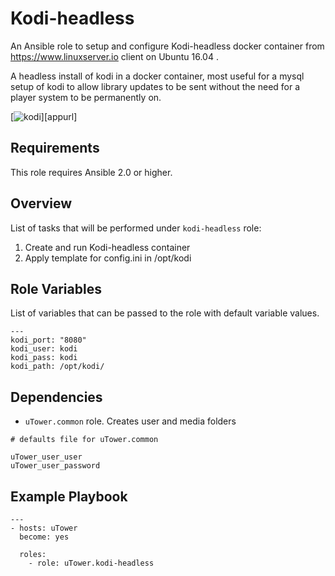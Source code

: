 Kodi-headless
============
An Ansible role to setup and configure Kodi-headless docker container from https://www.linuxserver.io client on Ubuntu 16.04 .

A headless install of kodi in a docker container, most useful for a mysql setup of kodi to allow library updates to be sent without the need for a player system to be permanently on.

[![kodi](https://raw.githubusercontent.com/linuxserver/docker-templates/master/linuxserver.io/img/kodi-banner.png)][appurl]

Requirements
------------

This role requires Ansible 2.0 or higher.

Overview
--------

List of tasks that will be performed under `kodi-headless` role:

1. Create and run Kodi-headless container
2. Apply template for config.ini in /opt/kodi

Role Variables
--------------

List of variables that can be passed to the role with default variable values.

```
---
kodi_port: "8080"
kodi_user: kodi
kodi_pass: kodi
kodi_path: /opt/kodi/
```

Dependencies
------------

* `uTower.common` role. Creates user and media folders

```
# defaults file for uTower.common

uTower_user_user
uTower_user_password
```

Example Playbook
-------------------------
```
---
- hosts: uTower
  become: yes

  roles:
    - role: uTower.kodi-headless
```
